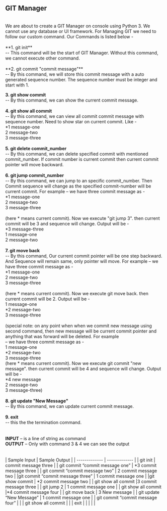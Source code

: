 ## GIT Manager
 <br/>
We are about to create a GIT Manager on console using Python 3. We cannot use any database or UI framework. For Managing GIT we need to follow our custom command. Our Commands is listed below - <br/>
 <br/>
**1. git init**   <br/>
-- This command will be the start of GIT Manager. Without this command, we cannot execute other command. <br/>
 <br/>
**2. git commit "commit message"**   <br/>
-- By this command, we will store this commit message with a auto generated sequence number. The sequence number must be integer and start with 1. <br/>

**3. git show commit** <br/>
-- By this command, we can show the current commit message. <br/>
 <br/>
**4. git show all commit** <br/>
-- By this command, we can view all commit commit message with sequence number. Need to show star on current commit. Like - <br/>
\*1 message-one <br/>
2 message-two <br/>
3 message-three <br/>
 <br/>
**5. git delete commit_number** <br/>
-- By this command, we can delete specified commit with mentioned commit_number. If commit number is current commit then current commit pointer will move backward. <br/>
 <br/>
**6. git jump commit_number** <br/>
-- By this command, we can jump to an specific commit_number. Then Commit sequence will change as the specified commit-number will be current commit. For example – we have three commit message as - <br/>
\*1 message-one <br/>
2 message-two <br/>
3 message-three <br/>
 <br/>
(here \* means current commit). Now we execute "git jump 3". then current commit will be 3 and sequence will change. Output will be - <br/>
\*3 message-three <br/>
1 message-one <br/>
2 message-two <br/>
 <br/>
**7. git move back** <br/>
-- By this command, Our current commit pointer will be one step backward. And Sequence will remain same, only pointer will move. For example – we have three commit message as - <br/>
\*1 message-one <br/>
2 message-two <br/>
3 message-three <br/>
 <br/>
(here \* means current commit). Now we execute git move back. then current commit will be 2. Output will be - <br/>
1 message-one <br/>
\*2 message-two <br/>
3 message-three <br/>
 <br/>
(special note: on any point when when we commit new message using second command, then new message will be current commit pointer and anything that was forward will be deleted. For example <br/>
– we have three commit message as - <br/>
1 message-one <br/>
\*2 message-two <br/>
3 message-three <br/>
(here \* means current commit). Now we execute git commit "new message". then current commit will be 4 and sequence will change. Output will be - <br/>
\*4 new message <br/>
2 message-two <br/>
3 message-three) <br/>
 <br/>
**8. git update "New Message"** <br/>
-- By this command, we can update current commit message. <br/>
 <br/>
**9. exit** <br/>
-- this the the termination command. <br/>
 <br/>
 <br/>
**INPUT** – is a line of string as command <br/>
**OUTPUT** – Only with command 3 & 4 we can see the output <br/>
 <br/>
 <br/>
| Sample Input  | Sample Output |
| ------------- | ------------- |
| git init  | commit message three |
| git commit “commit message one”  | \*3 commit message three |
| git commit “commit message two”  | 2 commit message two |
|git commit “commit message three” | 1 commit message one  |
|git show commit  | \*2 commit message two  |
| git show all commit  |3 commit message three  |
| git jump 2 | 1 commit message one |
| git show all commit  |\*4 commit message four |
| git move back  | 3 New message |
| git update “New Message”  | 1 commit message one |
| git commit “commit message four”  |  |
| git show all commit  |    |
| exit |   |
|   |   |
